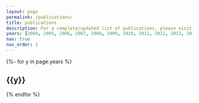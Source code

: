 ```yaml
---
layout: page
permalink: /publications/
title: publications
description: For a complete/updated list of publications, please visit Michael's (google scholar)[https://scholar.google.com/citations?user=QNcunFcAAAAJ&hl=en] page.
years: [2004, 2005, 2006, 2007, 2008, 2009, 2010, 2011, 2012, 2013, 2014, 2015, 2016, 2017, 2018, 2019, 2020, 2021, 2022]
nav: true
nav_order: 1
---
```

<!-- _pages/publications.md -->
<div class="publications">

{%- for y in page.years %}
  <h2 class="year">{{y}}</h2>
  <!--{percent bibliography -f papers -q @*[year={{y}}]* percent} change percent to %-->
{% endfor %}

</div>
